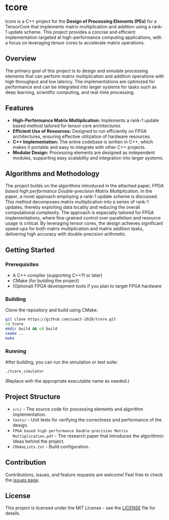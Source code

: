 # tcore

tcore is a C++ project for the **Design of Processing Elements (PEs)** for a TensorCore that implements matrix multiplication and addition using a rank-1 update scheme. This project provides a concise and efficient implementation targeted at high-performance computing applications, with a focus on leveraging tensor cores to accelerate matrix operations.

## Overview

The primary goal of this project is to design and simulate processing elements that can perform matrix multiplication and addition operations with high throughput and low latency. The implementations are optimized for performance and can be integrated into larger systems for tasks such as deep learning, scientific computing, and real-time processing.

## Features

- **High-Performance Matrix Multiplication:** Implements a rank-1 update based method tailored for tensor core architectures.
- **Efficient Use of Resources:** Designed to run efficiently on FPGA architectures, ensuring effective utilization of hardware resources.
- **C++ Implementation:** The entire codebase is written in C++, which makes it portable and easy to integrate with other C++ projects.
- **Modular Design:** Processing elements are designed as independent modules, supporting easy scalability and integration into larger systems.

## Algorithms and Methodology

The project builds on the algorithms introduced in the attached paper, *FPGA based high performance Double-precision Matrix Multiplication*. In the paper, a novel approach employing a rank-1 update scheme is discussed. This method decomposes matrix multiplication into a series of rank-1 updates, thereby exploiting data locality and reducing the overall computational complexity. The approach is especially tailored for FPGA implementations, where fine-grained control over parallelism and resource usage is critical. By leveraging tensor cores, the design achieves significant speed-ups for both matrix multiplication and matrix addition tasks, delivering high accuracy with double-precision arithmetic.

## Getting Started

### Prerequisites

- A C++ compiler (supporting C++11 or later)
- CMake (for building the project)
- (Optional) FPGA development tools if you plan to target FPGA hardware

### Building

Clone the repository and build using CMake:

```bash
git clone https://github.com/sumit-2020/tcore.git
cd tcore
mkdir build && cd build
cmake ..
make
```

### Running

After building, you can run the simulation or test suite:

```bash
./tcore_simulator
```

(Replace with the appropriate executable name as needed.)

## Project Structure

- `src/` - The source code for processing elements and algorithm implementation.
- `tests/` - Unit tests for verifying the correctness and performance of the design.
- `FPGA based high performance Double-precision Matrix Multiplication.pdf` - The research paper that introduces the algorithmic ideas behind the project.
- `CMakeLists.txt` - Build configuration.

## Contribution

Contributions, issues, and feature requests are welcome! Feel free to check the [issues page](https://github.com/sumit-2020/tcore/issues).

## License

This project is licensed under the MIT License - see the [LICENSE](LICENSE) file for details.

